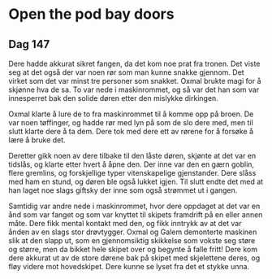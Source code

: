 # Open the pod bay doors

## Dag 147

Dere hadde akkurat sikret fangen, da det kom noe prat fra tronen. Det viste seg at det også der var noen rør som man kunne snakke gjennom. Det virket som det var minst tre personer som snakket. Oxmal brukte magi for å skjønne hva de sa. To var nede i maskinrommet, og så var det han som var innesperret bak den solide døren etter den mislykke dirkingen.

Oxmal klarte å lure de to fra maskinrommet til å komme opp på broen. De var noen tøffinger, og hadde rør med lyn på som de slo dere med, men til slutt klarte dere å ta dem. Dere tok med dere ett av rørene for å forsøke å lære å bruke det.

Deretter gikk noen av dere tilbake til den låste døren, skjønte at det var en tidslås, og klarte etter hvert å åpne den. Der inne var den en gærn goblin, flere gremlins, og forskjellige typer vitenskapelige gjenstander. Dere slåss med ham en stund, og døren ble også lukket igjen. Til slutt endte det med at han laget noe slags giftsky der inne som også strømmet ut i gangen.

Samtidig var andre nede i maskinrommet, hvor dere oppdaget at det var en ånd som var fanget og som var knyttet til skipets framdrift på en eller annen måte. Dere fikk mental kontakt med den, og fikk inntrykk av at det var ånden av en slags stor drøvtygger. Oxmal og Galem demonterte maskinen slik at den slapp ut, som en gjennomsiktig skikkelse som vokste seg støre og større, 
men da bikket hele skipet over og begynte å falle fritt! Dere kom dere akkurat ut av de store dørene bak på skipet med skjelettene deres, og fløy videre mot hovedskipet. Dere kunne se lyset fra det et stykke unna.
